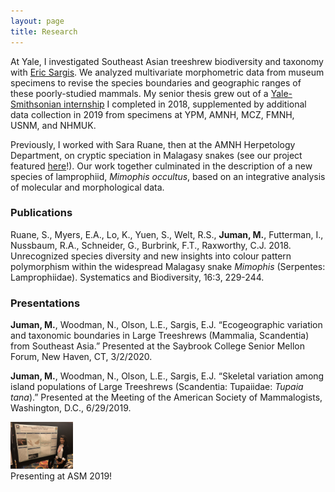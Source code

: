 ```yaml
---
layout: page
title: Research
---
```


At Yale, I investigated Southeast Asian treeshrew biodiversity and taxonomy with <a href="https://meml.yale.edu/" target="_blank">Eric Sargis</a>. We analyzed multivariate morphometric data from museum specimens to revise the species boundaries and geographic ranges of these poorly-studied mammals. My senior thesis grew out of a <a href="https://news.yale.edu/2018/09/14/yale-smithsonian-internships-offer-exciting-research-opportunities" target="_blank">Yale-Smithsonian internship</a> I completed in 2018, supplemented by additional data collection in 2019 from specimens at YPM, AMNH, MCZ, FMNH, USNM, and NHMUK.

Previously, I worked with Sara Ruane, then at the AMNH Herpetology Department, on cryptic speciation in Malagasy snakes (see our project featured <a href="https://www.youtube.com/watch?v=Rk3JBFs1arQ" target="_blank">here</a>!). Our work together culminated in the description of a new species of lamprophiid, *Mimophis occultus*, based on an integrative analysis of molecular and morphological data.

### Publications

Ruane, S., Myers, E.A., Lo, K., Yuen, S., Welt, R.S., **Juman, M.**, Futterman, I., Nussbaum, R.A., Schneider, G., Burbrink, F.T., Raxworthy, C.J. 2018. Unrecognized species diversity and new insights into colour pattern polymorphism within the widespread Malagasy snake *Mimophis* (Serpentes: Lamprophiidae). Systematics and Biodiversity, 16:3, 229-244.

### Presentations

**Juman, M.**, Woodman, N., Olson, L.E., Sargis, E.J. “Ecogeographic variation and taxonomic boundaries in Large Treeshrews (Mammalia, Scandentia) from Southeast Asia.” Presented at the Saybrook College Senior Mellon Forum, New Haven, CT, 3/2/2020.

**Juman, M.**, Woodman, N., Olson, L.E., Sargis, E.J. “Skeletal variation among island populations of Large Treeshrews (Scandentia: Tupaiidae: *Tupaia tana*).” Presented at the Meeting of the American Society of Mammalogists, Washington, D.C., 6/29/2019.

<div id="images">
        <img src="/public/mmj_asm.jpg" width="100px">
        <div class="caption">Presenting at ASM 2019!</div>
